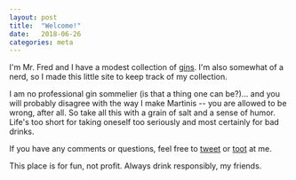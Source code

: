 ```yaml
---
layout: post
title:  "Welcome!"
date:   2018-06-26
categories: meta
---
```

I'm Mr. Fred and I have a modest collection of [gins](https://en.wikipedia.org/wiki/Gin). I'm also somewhat of a nerd, so I made this little site to keep track of my collection.

I am no professional gin sommelier (is that a thing one can be?)... and you will probably disagree with the way I make Martinis -- you are allowed to be wrong, after all. So take all this with a grain of salt and a sense of humor. Life's too short for taking oneself too seriously and most certainly for bad drinks.

If you have any comments or questions, feel free to [tweet](https://twitter.com/fwenzel) or [toot](https://foo.sx/@fred) at me.

This place is for fun, not profit. Always drink responsibly, my friends.
